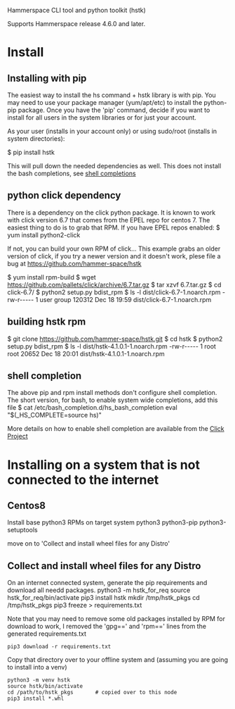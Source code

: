 Hammerspace CLI tool and python toolkit (hstk)

Supports Hammerspace release 4.6.0 and later.

Install
=======

Installing with pip
-------------------

The easiest way to install the hs command + hstk library is with pip.  You may
need to use your package manager (yum/apt/etc) to install the python-pip
package.  Once you have the 'pip' command, decide if you want to install for
all users in the system libraries or for just your account.

As your user (installs in your account only) or using sudo/root (installs in system directories):

$ pip install hstk

This will pull down the needed dependencies as well.  This does not install the
bash completions, see [shell completions](shell-completions)


python click dependency
-----------------------

There is a dependency on the click python package.  It is known to work with
click version 6.7 that comes from the EPEL repo for centos 7.  The easiest
thing to do is to grab that RPM.  If you have EPEL repos enabled:
$ yum install python2-click

If not, you can build your own RPM of click... This example grabs an older version
of click, if you try a newer version and it doesn't work, plese file a bug at
https://github.com/hammer-space/hstk

$ yum install rpm-build
$ wget https://github.com/pallets/click/archive/6.7.tar.gz
$ tar xzvf 6.7.tar.gz
$ cd click-6.7/
$ python2 setup.py bdist_rpm
$ ls -l dist/click-6.7-1.noarch.rpm
-rw-r----- 1 user group 120312 Dec 18 19:59 dist/click-6.7-1.noarch.rpm

building hstk rpm
-----------------

$ git clone https://github.com/hammer-space/hstk.git
$ cd hstk
$ python2 setup.py bdist_rpm
$ ls -l dist/hstk-4.1.0.1-1.noarch.rpm
-rw-r----- 1 root root 20652 Dec 18 20:01 dist/hstk-4.1.0.1-1.noarch.rpm


shell completion
----------------

The above pip and rpm install methods don't configure shell completion.  The
short version, for bash, to enable system wide completions, add this file
    $ cat /etc/bash_completion.d/hs_bash_completion
    eval "$(_HS_COMPLETE=source hs)"

More details on how to enable shell completion are available from the
[Click Project](https://click.palletsprojects.com/en/6.x/bashcomplete/)


Installing on a system that is not connected to the internet
============================================================

Centos8
-------

Install base python3 RPMs on target system
    python3 python3-pip python3-setuptools

move on to 'Collect and install wheel files for any Distro'


Collect and install wheel files for any Distro
----------------------------------------------

On an internet connected system, generate the pip requirements and download all
needd packages.
    python3 -m hstk_for_req
    source hstk_for_req/bin/activate
    pip3 install hstk
    mkdir /tmp/hstk_pkgs
    cd /tmp/hstk_pkgs
    pip3 freeze > requirements.txt

Note that you may need to remove some old packages installed by RPM for
download to work, I removed the 'gpg==' and 'rpm==' lines from the generated
requirements.txt

    pip3 download -r requirements.txt

Copy that directory over to your offline system and (assuming you are going to
install into a venv)

    python3 -m venv hstk
    source hstk/bin/activate
    cd /path/to/hstk_pkgs       # copied over to this node
    pip3 install *.whl


